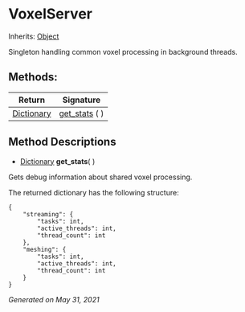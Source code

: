 # VoxelServer

Inherits: [Object](https://docs.godotengine.org/en/stable/classes/class_object.html)


Singleton handling common voxel processing in background threads.

## Methods: 


Return                                                                              | Signature                      
----------------------------------------------------------------------------------- | -------------------------------
[Dictionary](https://docs.godotengine.org/en/stable/classes/class_dictionary.html)  | [get_stats](#i_get_stats) ( )  
<p></p>

## Method Descriptions

- [Dictionary](https://docs.godotengine.org/en/stable/classes/class_dictionary.html)<span id="i_get_stats"></span> **get_stats**( ) 

Gets debug information about shared voxel processing.

The returned dictionary has the following structure:

```gdscript
{
	"streaming": {
		"tasks": int,
		"active_threads": int,
		"thread_count": int
	},
	"meshing": {
		"tasks": int,
		"active_threads": int,
		"thread_count": int
	}
}

```

_Generated on May 31, 2021_

